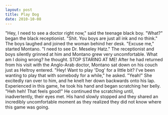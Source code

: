```yaml
---
layout: post
title: Play Dog
date: 2010-10-08
---
```

"Hey, I need to see a doctor right now," said the teenage black boy.    "What?" began the black receptionist. "Shit. You boys are just all ink and no
      think."    The boys laughed and joined the woman behind her desk.    "Excuse me," started Montano. "I need to see Dr. Meseley Hatz."    The receptionist and boys silently grinned at him and Montano grew very
      uncomfortable.   What am I doing wrong?   he
      thought.   STOP STARING AT ME!      After he had returned from his visit with the Anglo-Arab doctor, Montano sat
      down on his couch just as Heltroy entered.    "Hey! Want to play 'Dog' for
      a little bit? I've been wanting to play that with somebody for a while," he asked.    "Yeah!" She excitedly ran over to him, and he knelt her down backwards onto
      his lap. Experienced in this game, he took his hand and began scratching her belly. "Heh heh!
      That feels good!" He continued the scratching until, inadvertently, their eyes met. His hand
      slowly stopped and they shared an incredibly uncomfortable moment as they realized they did
      not know where this game was going.